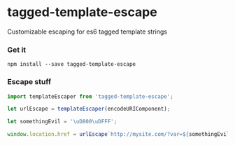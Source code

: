 # tagged-template-escape

Customizable escaping for es6 tagged template strings

### Get it

```console
npm install --save tagged-template-escape
```

### Escape stuff

```javascript
import templateEscaper from 'tagged-template-escape';

let urlEscape = templateEscaper(encodeURIComponent);

let somethingEvil = '\uD800\uDFFF';

window.location.href = urlEscape`http://mysite.com/?var=${somethingEvil}`;
```

